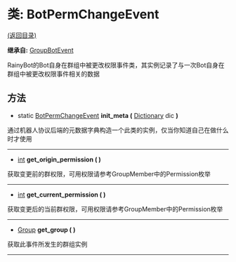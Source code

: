 # 类: BotPermChangeEvent

[(返回目录)](./)

**继承自:** [GroupBotEvent](groupbotevent.md)

RainyBot的Bot自身在群组中被更改权限事件类，其实例记录了与一次Bot自身在群组中被更改权限事件相关的数据

## 方法

* static [BotPermChangeEvent](botpermchangeevent.md) **init\_meta (** [Dictionary](https://docs.godotengine.org/en/latest/classes/class\_dictionary.html) dic **)**

通过机器人协议后端的元数据字典构造一个此类的实例，仅当你知道自己在做什么时才使用

***

* [int](https://docs.godotengine.org/en/latest/classes/class\_int.html) **get\_origin\_permission ( )**

获取变更前的群权限，可用权限请参考GroupMember中的Permission枚举

***

* [int](https://docs.godotengine.org/en/latest/classes/class\_int.html) **get\_current\_permission ( )**

获取变更后的当前群权限，可用权限请参考GroupMember中的Permission枚举

***

* [Group](group.md) **get\_group ( )**

获取此事件所发生的群组实例

***
